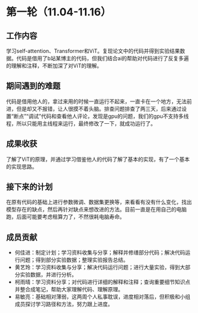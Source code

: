 # 第一轮（11.04-11.16）

## 工作内容

学习self-attention、Transformer和ViT。复现论文中的代码并得到实验结果数据。代码是借用了b站某博主的代码，但我们结合ai的帮助对代码进行了反复多遍的理解和注释，不断加深了对ViT的理解。

## 期间遇到的难题

代码是借用他人的，拿过来用的时候一直运行不起来，一直卡在一个地方，无法前进，但是却又不报错，让人很摸不着头脑。排查问题排查了两三天，后来通过设置“断点”“调试”代码和查看他人评论，发现是gpu的问题，我们的gpu不支持多线程，所以只能用主线程来运行，最终修改了一下，就成功运行了。

## 成果收获

了解了ViT的原理，并通过学习借鉴他人的代码了解了基本的实现，有了一个基本的实现思路。

## 接下来的计划

在原有代码的基础上进行参数微调、数据集更换等，来看看有没有什么变化，找出模型存在的缺点，然后再针对缺点来想改进的方法。目前一直是在用自己的电脑跑，后面可能要考虑租算力了，不然很耗电脑寿命。

## 成员贡献

* 何佳进：制定计划；学习资料收集与分享；解释并修缮部分代码；解决代码运行问题；得到部分实验数据；整理实验报告总结。
* 黄艺玲：学习资料收集与分享；解决代码运行问题；进行大量实验，得到大部分实验数据，并进行分析。
* 柯雨晴：学习资料分享；对代码进行详细的解释和注释；查询重要细节知识点并整合成笔记，帮助大家理解代码、理解原理。
* 易敏亮：基础相对薄弱，这两周个人私事耽误，进度相对落后，但积极和小组成员探讨学习路径和方法，努力跟上进度。


